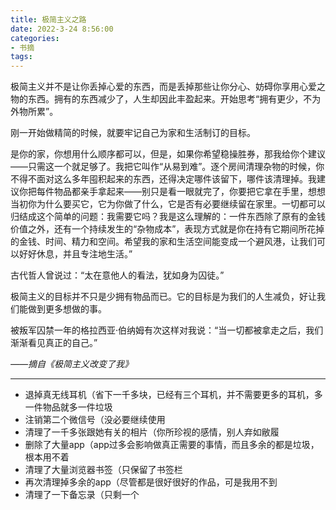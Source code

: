 ```yaml
---
title: 极简主义之路
date: 2022-3-24 8:56:00
categories:
- 书摘
tags:
---
```


极简主义并不是让你丢掉心爱的东西，而是丢掉那些让你分心、妨碍你享用心爱之物的东西。拥有的东西减少了，人生却因此丰盈起来。开始思考“拥有更少，不为外物所累”。

刚一开始做精简的时候，就要牢记自己为家和生活制订的目标。 <!-- more -->

是你的家，你想用什么顺序都可以，但是，如果你希望稳操胜券，那我给你个建议——只需这一个就足够了。我把它叫作“从易到难”。逐个房间清理杂物的时候，你不得不面对这么多年囤积起来的东西，还得决定哪件该留下，哪件该清理掉。我建议你把每件物品都亲手拿起来——别只是看一眼就完了，你要把它拿在手里，想想当初你为什么要买它，它为你做了什么，它是否有必要继续留在家里。一切都可以归结成这个简单的问题：我需要它吗？我是这么理解的：一件东西除了原有的金钱价值之外，还有一个持续发生的“杂物成本”，表现方式就是你在持有它期间所花掉的金钱、时间、精力和空间。希望我的家和生活空间能变成一个避风港，让我们可以好好休息，并且专注地生活。”

古代哲人曾说过：“太在意他人的看法，犹如身为囚徒。”

极简主义的目标并不只是少拥有物品而已。它的目标是为我们的人生减负，好让我们能做到更多想做的事。

被叛军囚禁一年的格拉西亚·伯纳姆有次这样对我说：“当一切都被拿走之后，我们渐渐看见真正的自己。”

*——摘自《极简主义改变了我》*

---

* 退掉真无线耳机（省下一千多块，已经有三个耳机，并不需要更多的耳机，多一件物品就多一件垃圾
* 注销第二个微信号（没必要继续使用
* 清理了一千多张跟她有关的相片（你所珍视的感情，别人弃如敝履
* 删除了大量app（app过多会影响做真正需要的事情，而且多余的都是垃圾，根本用不着
* 清理了大量浏览器书签（只保留了书签栏
* 再次清理掉多余的app（尽管都是很好很好的作品，可是我用不到
* 清理了一下备忘录（只剩一个
